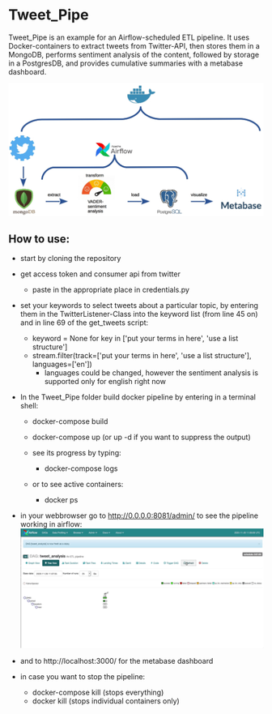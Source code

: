 # Tweet_Pipe
Tweet_Pipe is an example for an Airflow-scheduled ETL pipeline. It uses Docker-containers to extract tweets from Twitter-API, then stores them in a MongoDB, performs sentiment analysis of the content, followed by storage in a PostgresDB, and provides cumulative summaries with a metabase dashboard.

![alt text](https://github.com/mkoeppel/Tweet_Pipe/blob/main/ETL_Pipeline.jpg)

## How to use:
- start by cloning the repository
- get access token and consumer api from twitter
  - paste in the appropriate place in credentials.py

- set your keywords to select tweets about a particular topic, by entering them in the TwitterListener-Class into the keyword list (from line 45 on) and in line 69 of the get_tweets script:
  - keyword = None
        for key in ['put your terms in here', 'use a list structure']
  - stream.filter(track=['put your terms in here', 'use a list structure'], languages=['en'])
    - languages could be changed, however the sentiment analysis is supported only for english right now
- In the Tweet_Pipe folder build docker pipeline by entering in a terminal shell:
  - docker-compose build
  - docker-compose up (or up -d if you want to suppress the output)

  - see its progress by typing:
    - docker-compose logs
  - or to see active containers:
      - docker ps
- in your webbrowser go to http://0.0.0.0:8081/admin/ to see the pipeline working in airflow:
![alt text](https://github.com/mkoeppel/Tweet_Pipe/blob/main/Tweet_Pipe_Airflow.gif)

- and to http://localhost:3000/ for the metabase dashboard

- in case you want to stop the pipeline:
  - docker-compose kill (stops everything)
  - docker kill <process> (stops individual containers only)
